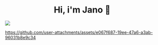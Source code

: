 <div align="center">
  <h1 align="center"> Hi, i'm Jano 👋</h1>
</div>

<img src="https://github.com/user-attachments/assets/4d6ceb2f-f6a2-4a7f-a693-c590d6cab2e5">

https://github.com/user-attachments/assets/e067f687-19ee-47a6-a3ab-96031b8e9c34


<!--
**Jano-Guerra11/Jano-Guerra11** is a ✨ _special_ ✨ repository because its `README.md` (this file) appears on your GitHub profile.

Here are some ideas to get you started:

- 🔭 I’m currently working on ...
- 🌱 I’m currently learning ...
- 👯 I’m looking to collaborate on ...
- 🤔 I’m looking for help with ...
- 💬 Ask me about ...
- 📫 How to reach me: ...
- 😄 Pronouns: ...
- ⚡ Fun fact: ...
-->
